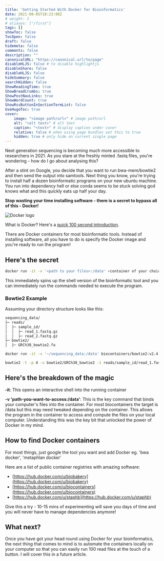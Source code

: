 ```yaml
---
title: 'Getting Started With Docker for Bioinformatics'
date: 2021-08-05T18:23:00Z
# weight: 1
# aliases: ["/first"]
tags: []
showToc: false
TocOpen: false
draft: false
hidemeta: false
comments: false
description: ""
canonicalURL: "https://canonical.url/to/page"
disableHLJS: false # to disable highlightjs
disableShare: false
disableHLJS: false
hideSummary: false
searchHidden: false
ShowReadingTime: true
ShowBreadCrumbs: true
ShowPostNavLinks: true
ShowWordCount: true
ShowRssButtonInSectionTermList: false
UseHugoToc: true
cover:
    image: "<image path/url>" # image path/url
    alt: "<alt text>" # alt text
    caption: "<text>" # display caption under cover
    relative: false # when using page bundles set this to true
    hidden: true # only hide on current single page
---
```



Next generation sequencing is becoming much more accessible to researchers in 2021. As you stare at the freshly minted .fastq files, you're wondering - how do I go about analysing this?

After a stint on Google, you decide that you want to run bwa-mem/bowtie2 and then send the output into samtools. Next thing you know, you're trying to install half a dozen bioinformatic programs on your new ubuntu machine. You run into dependency hell or else conda seems to be stuck solving god knows what and this quickly eats up half your day.

**Stop wasting your time installing software - there is a secret to bypass all of this - Docker!**

![Docker logo](/media/docker2.png)

What is Docker? Here's a [quick 100 second introduction](https://www.youtube.com/watch?v=Gjnup-PuquQ).

There are Docker containers for most bioinformatic tools. Instead of installing software, all you have to do is specify the Docker image and you're ready to run the program!

## Here's the secret

```sh
docker run -it -v '<path to your files>:/data' <container of your choice>
```

This immediately spins up the shell version of the bioinformatic tool and you can immediately run the commands needed to execute the program.

### Bowtie2 Example

Assuming your directory structure looks like this:

```sh
sequencing_data/
├─ reads/
│  ├─ sample_id/
│  │  ├─ read_1.fastq.gz
│  │  ├─ read_2.fastq.gz
├─ bowtie2/
│  ├─ GRCh38_bowtie2.fa
```

```sh
docker run -it -v '~/sequencing_data:/data' biocontainers/bowtie2:v2.4.1_cv1

bowtie2 -t -p 4 -x bowtie2/GRCh38_bowtie2 -1 reads/sample_id/read_1.fastq.gz -2 reads/sample_id/read_2.fastq.gz -S output.sam
```

## Here's the breakdown of the magic

**-it**: This opens an interactive shell into the running container

**-v 'path-you-want-to-access:/data'**: This is the key command that binds your computer's files into the container. For most biocontainers the target is /data but this may need tweaked depending on the container. This allows the program in the container to access and compute the files on your local computer. Understanding this was the key bit that unlocked the power of Docker in my mind.

## How to find Docker containers

For most things, just google the tool you want and add Docker eg. 'bwa docker', 'metaphlan docker'

Here are a list of public container registries with amazing software:

- [https://hub.docker.com/u/biobakery](https://hub.docker.com/u/biobakery)
- [https://hub.docker.com/u/biocontainers](https://hub.docker.com/u/biocontainers)
- [https://hub.docker.com/u/staphb](https://hub.docker.com/u/staphb)

Give this a try - 10-15 mins of experimenting will save you days of time and you will never have to manage dependencies anymore!

## What next?

Once you have got your head round using Docker for your bioinformatics, the next thing that comes to mind is to automate the containers locally on your computer so that you can easily run 100 read files at the touch of a button. I will cover this in a future article.
